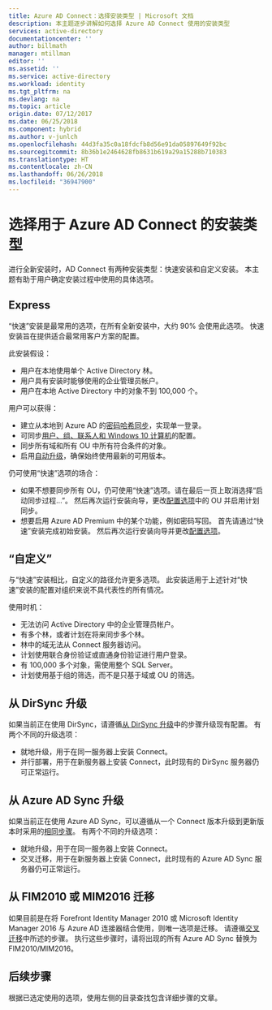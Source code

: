 ```yaml
---
title: Azure AD Connect：选择安装类型 | Microsoft 文档
description: 本主题逐步讲解如何选择 Azure AD Connect 使用的安装类型
services: active-directory
documentationcenter: ''
author: billmath
manager: mtillman
editor: ''
ms.assetid: ''
ms.service: active-directory
ms.workload: identity
ms.tgt_pltfrm: na
ms.devlang: na
ms.topic: article
origin.date: 07/12/2017
ms.date: 06/25/2018
ms.component: hybrid
ms.author: v-junlch
ms.openlocfilehash: 44d3fa35c0a18fdcfb8d56e91da05897649f92bc
ms.sourcegitcommit: 8b36b1e2464628fb8631b619a29a15288b710383
ms.translationtype: HT
ms.contentlocale: zh-CN
ms.lasthandoff: 06/26/2018
ms.locfileid: "36947900"
---
```

# <a name="select-which-installation-type-to-use-for-azure-ad-connect"></a>选择用于 Azure AD Connect 的安装类型
进行全新安装时，AD Connect 有两种安装类型：快速安装和自定义安装。 本主题有助于用户确定安装过程中使用的具体选项。

## <a name="express"></a>Express
“快速”安装是最常用的选项，在所有全新安装中，大约 90% 会使用此选项。 快速安装旨在提供适合最常用客户方案的配置。

此安装假设：

- 用户在本地使用单个 Active Directory 林。
- 用户具有安装时能够使用的企业管理员帐户。
- 用户在本地 Active Directory 中的对象不到 100,000 个。

用户可以获得：

- 建立从本地到 Azure AD 的[密码哈希同步](active-directory-aadconnectsync-implement-password-hash-synchronization.md)，实现单一登录。
- 可同步[用户、组、联系人和 Windows 10 计算机](active-directory-aadconnectsync-understanding-default-configuration.md)的配置。
- 同步所有域和所有 OU 中所有符合条件的对象。
- 启用[自动升级](active-directory-aadconnect-feature-automatic-upgrade.md)，确保始终使用最新的可用版本。

仍可使用“快速”选项的场合：

- 如果不想要同步所有 OU，仍可使用“快速”选项。请在最后一页上取消选择“启动同步过程...”。 然后再次运行安装向导，更改[配置选项](active-directory-aadconnectsync-installation-wizard.md#customize-synchronization-options)中的 OU 并启用计划同步。
- 想要启用 Azure AD Premium 中的某个功能，例如密码写回。 首先请通过“快速”安装完成初始安装。 然后再次运行安装向导并更改[配置选项](active-directory-aadconnectsync-installation-wizard.md#customize-synchronization-options)。

## <a name="custom"></a>“自定义”
与“快速”安装相比，自定义的路径允许更多选项。 此安装适用于上述针对“快速”安装的配置对组织来说不具代表性的所有情况。

使用时机：

- 无法访问 Active Directory 中的企业管理员帐户。
- 有多个林，或者计划在将来同步多个林。
- 林中的域无法从 Connect 服务器访问。
- 计划使用联合身份验证或直通身份验证进行用户登录。
- 有 100,000 多个对象，需使用整个 SQL Server。
- 计划使用基于组的筛选，而不是只基于域或 OU 的筛选。

## <a name="upgrade-from-dirsync"></a>从 DirSync 升级
如果当前正在使用 DirSync，请遵循[从 DirSync 升级](active-directory-aadconnect-dirsync-upgrade-get-started.md)中的步骤升级现有配置。 有两个不同的升级选项：

- 就地升级，用于在同一服务器上安装 Connect。
- 并行部署，用于在新服务器上安装 Connect，此时现有的 DirSync 服务器仍可正常运行。

## <a name="upgrade-from-azure-ad-sync"></a>从 Azure AD Sync 升级
如果当前正在使用 Azure AD Sync，可以遵循从一个 Connect 版本升级到更新版本时采用的[相同步骤](active-directory-aadconnect-upgrade-previous-version.md)。 有两个不同的升级选项：

- 就地升级，用于在同一服务器上安装 Connect。
- 交叉迁移，用于在新服务器上安装 Connect，此时现有的 Azure AD Sync 服务器仍可正常运行。

## <a name="migrate-from-fim2010-or-mim2016"></a>从 FIM2010 或 MIM2016 迁移
如果目前是在将 Forefront Identity Manager 2010 或 Microsoft Identity Manager 2016 与 Azure AD 连接器结合使用，则唯一选项是迁移。 请遵循[交叉迁移](active-directory-aadconnect-upgrade-previous-version.md#swing-migration)中所述的步骤。 执行这些步骤时，请将出现的所有 Azure AD Sync 替换为 FIM2010/MIM2016。

## <a name="next-steps"></a>后续步骤
根据已选定使用的选项，使用左侧的目录查找包含详细步骤的文章。

<!-- Update_Description: update metedata properties -->